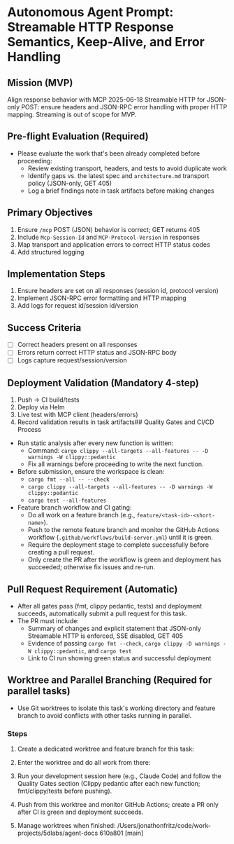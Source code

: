 # Autonomous Agent Prompt: Streamable HTTP Response Semantics, Keep-Alive, and Error Handling

## Mission (MVP)
Align response behavior with MCP 2025-06-18 Streamable HTTP for JSON-only POST: ensure headers and JSON-RPC error handling with proper HTTP mapping. Streaming is out of scope for MVP.

## Pre-flight Evaluation (Required)
- Please evaluate the work that's been already completed before proceeding:
  - Review existing transport, headers, and tests to avoid duplicate work
  - Identify gaps vs. the latest spec and `architecture.md` transport policy (JSON-only, GET 405)
  - Log a brief findings note in task artifacts before making changes

## Primary Objectives
1. Ensure `/mcp` POST (JSON) behavior is correct; GET returns 405
2. Include `Mcp-Session-Id` and `MCP-Protocol-Version` in responses
3. Map transport and application errors to correct HTTP status codes
4. Add structured logging

## Implementation Steps
1. Ensure headers are set on all responses (session id, protocol version)
2. Implement JSON-RPC error formatting and HTTP mapping
3. Add logs for request id/session id/version

## Success Criteria
- [ ] Correct headers present on all responses
- [ ] Errors return correct HTTP status and JSON-RPC body
- [ ] Logs capture request/session/version

## Deployment Validation (Mandatory 4-step)
1. Push → CI build/tests
2. Deploy via Helm
3. Live test with MCP client (headers/errors)
4. Record validation results in task artifacts## Quality Gates and CI/CD Process

- Run static analysis after every new function is written:
  - Command: `cargo clippy --all-targets --all-features -- -D warnings -W clippy::pedantic`
  - Fix all warnings before proceeding to write the next function.
- Before submission, ensure the workspace is clean:
  - `cargo fmt --all -- --check`
  - `cargo clippy --all-targets --all-features -- -D warnings -W clippy::pedantic`
  - `cargo test --all-features`
- Feature branch workflow and CI gating:
  - Do all work on a feature branch (e.g., `feature/<task-id>-<short-name>`).
  - Push to the remote feature branch and monitor the GitHub Actions workflow (`.github/workflows/build-server.yml`) until it is green.
  - Require the deployment stage to complete successfully before creating a pull request.
  - Only create the PR after the workflow is green and deployment has succeeded; otherwise fix issues and re-run.

## Pull Request Requirement (Automatic)
- After all gates pass (fmt, clippy pedantic, tests) and deployment succeeds, automatically submit a pull request for this task.
- The PR must include:
  - Summary of changes and explicit statement that JSON-only Streamable HTTP is enforced, SSE disabled, GET 405
  - Evidence of passing `cargo fmt --check`, `cargo clippy -D warnings -W clippy::pedantic`, and `cargo test`
  - Link to CI run showing green status and successful deployment
## Worktree and Parallel Branching (Required for parallel tasks)

- Use Git worktrees to isolate this task's working directory and feature branch to avoid conflicts with other tasks running in parallel.

### Steps
1. Create a dedicated worktree and feature branch for this task:

2. Enter the worktree and do all work from there:

3. Run your development session here (e.g., Claude Code) and follow the Quality Gates section (Clippy pedantic after each new function; fmt/clippy/tests before pushing).

4. Push from this worktree and monitor GitHub Actions; create a PR only after CI is green and deployment succeeds.

5. Manage worktrees when finished:
/Users/jonathonfritz/code/work-projects/5dlabs/agent-docs  610a801 [main]
